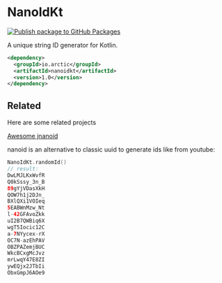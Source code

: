 # NanoIdKt 

[![Publish package to GitHub Packages](https://github.com/0OZ/NanoIdKt/actions/workflows/release.yml/badge.svg)](https://github.com/0OZ/NanoIdKt/actions/workflows/release.yml)


A unique string ID generator for Kotlin.

```xml
<dependency>
  <groupId>io.arctic</groupId>
  <artifactId>nanoidkt</artifactId>
  <version>1.0</version>
</dependency>
```

## Related

Here are some related projects

[Awesome jnanoid](https://github.com/aventrix/jnanoid)


nanoid is an alternative to classic uuid to generate ids like from youtube:

```kotlin
NanoIdKt.randomId()
// result:
DwLMJLKxWvfR
Q0kSssy_3n_B
89gYjVDasXkH
QOW7h1j2DJn_
BXlQXi1VOIeq
5EABWnMzw_Nt
l-42GFAvoZkk
uI2B7QWBiq6X
wgT5Iocic12C
a-7NYycex-rX
OC7N-azEhPAV
OBZPAZemjBUC
WkcBCxgMcJvz
mrLwqY47E8ZI
ywEQjx2JTbIi
ObxGmpJ6AOe9
```
